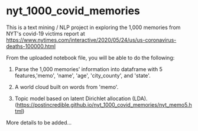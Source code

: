 # nyt_1000_covid_memories

This is a text mining / NLP project in exploring the 1,000 memories from NYT's covid-19 victims report at
https://www.nytimes.com/interactive/2020/05/24/us/us-coronavirus-deaths-100000.html


From the uploaded notebook file, you will be able to do the following:

1) Parse the 1,000 memories' information into dataframe with 5 features,'memo', 'name', 'age', 'city_county', and 'state'.

2) A world cloud built on words from 'memo'.

3) Topic model based on latent Dirichlet allocation (LDA).(https://postincredible.github.io/nyt_1000_covid_memories/nyt_memo5.html)

More details to be added...
